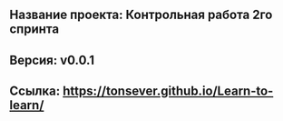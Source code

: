 ## Название проекта: Контрольная работа 2го спринта
## Версия: v0.0.1
## Ссылка:  https://tonsever.github.io/Learn-to-learn/
